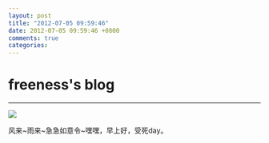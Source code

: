 ```yaml
---
layout: post
title: "2012-07-05 09:59:46"
date: 2012-07-05 09:59:46 +0800
comments: true
categories: 
---
```


# freeness's blog

----------

![](http://okqmqrbgo.bkt.clouddn.com/201207050959461.jpg)

>
风来~雨来~急急如意令~嘿嘿，早上好，受死day。